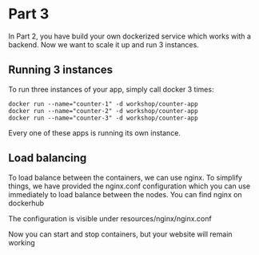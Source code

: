 # Part 3

In Part 2, you have build your own dockerized service which works with a backend. Now we want to scale it up and run 3 instances.

## Running 3 instances

To run three instances of your app, simply call docker 3 times:

```
docker run --name="counter-1" -d workshop/counter-app
docker run --name="counter-2" -d workshop/counter-app
docker run --name="counter-3" -d workshop/counter-app
```

Every one of these apps is running its own instance.

## Load balancing

To load balance between the containers, we can use nginx. To simplify things, we have provided the nginx.conf configuration which you can use immediately to load balance between the nodes. You can find nginx on dockerhub

The configuration is visible under resources/nginx/nginx.conf

Now you can start and stop containers, but your website will remain working